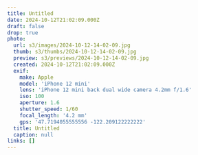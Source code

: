 ```yaml
---
title: Untitled
date: 2024-10-12T21:02:09.000Z
draft: false
drop: true
photo:
  url: s3/images/2024-10-12-14-02-09.jpg
  thumb: s3/thumbs/2024-10-12-14-02-09.jpg
  preview: s3/previews/2024-10-12-14-02-09.jpg
  created: 2024-10-12T21:02:09.000Z
  exif:
    make: Apple
    model: 'iPhone 12 mini'
    lens: 'iPhone 12 mini back dual wide camera 4.2mm f/1.6'
    iso: 100
    aperture: 1.6
    shutter_speed: 1/60
    focal_length: '4.2 mm'
    gps: '47.7194055555556 -122.209122222222'
  title: Untitled
  caption: null
links: []
---
```

